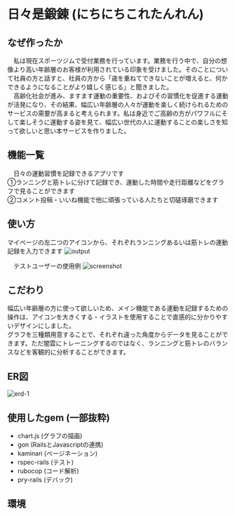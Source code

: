 # 日々是鍛錬 (にちにちこれたんれん)

## なぜ作ったか  
　私は現在スポーツジムで受付業務を行っています。業務を行う中で、自分の想像より高い年齢層のお客様が利用されている印象を受けました。そのことについて社員の方と話すと、社員の方から「歳を重ねてできないことが増えると、何かできるようになることがより嬉しく感じる」と聞きました。  
　高齢化社会が進み、ますます運動の重要性、およびその習慣化を促進する運動が活発になり、その結果、幅広い年齢層の人々が運動を楽しく続けられるためのサービスの需要が高まると考えられます。私は身近でご高齢の方がパワフルにそして楽しそうに運動する姿を見て、幅広い世代の人に運動することの楽しさを知って欲しいと思い本サービスを作りました。

## 機能一覧
　日々の運動習慣を記録できるアプリです  
①ランニングと筋トレに分けて記録でき、運動した時間や走行距離などをグラフで見ることができます  
②コメント投稿・いいね機能で他に頑張っている人たちと切磋琢磨できます

## 使い方
マイページの左二つのアイコンから、それぞれランニングあるいは筋トレの運動記録を入力できます
![output](https://user-images.githubusercontent.com/81734783/144445451-70356536-4b62-4fd3-9a46-c0da29cc527b.gif)

  
　テストユーザーの使用例
![screenshot](https://user-images.githubusercontent.com/81734783/144441499-e1157da7-cc10-4243-8dff-85cab62dfe66.png)

## こだわり
幅広い年齢層の方に使って欲しいため、メイン機能である運動を記録するための操作は、アイコンを大きくする・イラストを使用することで直感的に分かりやすいデザインにしました。  
グラフを三種類用意することで、それぞれ違った角度からデータを見ることができます。ただ闇雲にトレーニングするのではなく、ランニングと筋トレのバランスなどを客観的に分析することができます。

## ER図

![erd-1](https://user-images.githubusercontent.com/81734783/144443246-2675c53a-8474-4ce0-ba4d-7b08e5484404.png)


## 使用したgem (一部抜粋)
* chart.js (グラフの描画)
* gon (RailsとJavascriptの連携)
* kaminari (ページネーション)
* rspec-rails (テスト)
* rubocop (コード解析)
* pry-rails (デバック)

## 環境
